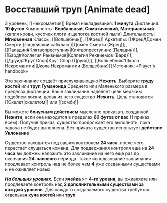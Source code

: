 # Восставший труп [Animate dead]
3 уровень, [[Некромантия]]
Время накладывания: **1 минута**
Дистанция: **10 футов**
Компоненты: **Вербальный**, **Соматический**, **Материальный** (капля крови, кусочек плоти и щепотка костной пыли)
Длительность: **Мгновенная**
Классы: [[Волшебник]], [[Жрец]]
Архетипы: [[Жрец#Домен Смерти (злодейский сабкласс)|Домен Смерти (Жрец)]], [[Паладин#Клятвопреступник|Клятвопреступник (Паладин)]], [[Бард#Коллегия Реквиемов|Коллегия Реквиемов (Бард)]], [[Друид#Круг Спор|Круг Спор (Друид)]], [[Волшебник#Школа Некромантии|Школа Некромантии (Волшебник)]]
Источник: «Player's handbook»

Это заклинание создаёт прислуживающую **Нежить**. Выберите **груду костей** или **труп Гуманоида** Среднего или Маленького размера в пределах дистанции. Ваше заклинание наделяет цель мерзким подобием жизни, делая из него существо-**Нежить**. Цель становится [[Скелет|скелетом]] или [[зомби]]

Вы можете **бонусным действием** мысленно приказать созданной **Нежити**, если она находится в пределах **60 футов от вас** (1 приказ всем). Получив приказ, существо продолжает его выполнять, пока задача не будет выполнена. Без приказа существо использует **действие Уклонение**

Существо находится под вашим контролем **24 часа**, после чего перестаёт слушаться команд. Для поддержания контроля ещё на **24 часа** вы должны наложить это заклинание на него ещё раз до окончания **24-часового** периода. Такое использование заклинания продлевает контроль над не более чем **4** уже созданными существами и не оживляет новых

**_На больших уровнях._** Если **ячейка >= 4-го уровня**, вы оживляете или продлеваете контроль над **2 дополнительными существами за каждый уровень**. Для каждого создаваемого существа требуется отдельная **куча костей** или **труп**